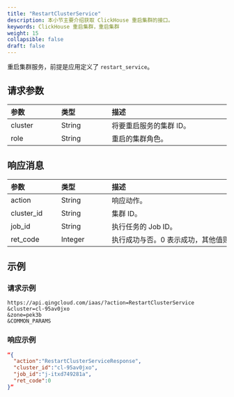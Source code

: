 ```yaml
---
title: "RestartClusterService"
description: 本小节主要介绍获取 ClickHouse 重启集群的接口。 
keywords: ClickHouse 重启集群，重启集群
weight: 15
collapsible: false
draft: false
---
```




重启集群服务，前提是应用定义了 `restart_service`。

## 请求参数

|<span style="display:inline-block;width:100px">参数</span> |<span style="display:inline-block;width:100px">类型</span>|<span style="display:inline-block;width:380px">描述</span>|<span style="display:inline-block;width:100px">是否必选</span>|
| :--- | :--- | :--- | :--- |
| cluster | String | 将要重启服务的集群 ID。 | Yes |
| role | String | 重启的集群角色。 | No |

## 响应消息

|<span style="display:inline-block;width:100px">参数</span> |<span style="display:inline-block;width:100px">类型</span>|<span style="display:inline-block;width:380px">描述</span>|
| :--- | :--- | :--- | 
| action | String | 响应动作。 |
| cluster_id | String | 集群 ID。 |
| job_id | String | 执行任务的 Job ID。 |
| ret_code | Integer | 执行成功与否。0 表示成功，其他值则为错误代码。 |

## 示例 

### 请求示例

```url
https://api.qingcloud.com/iaas/?action=RestartClusterService
&cluster=cl-95av0jxo
&zone=pek3b
&COMMON_PARAMS
```

### 响应示例

```json
“{
  "action":"RestartClusterServiceResponse",
  "cluster_id":"cl-95av0jxo",
  "job_id":"j-itxd749281a",
  "ret_code":0
}”
```

